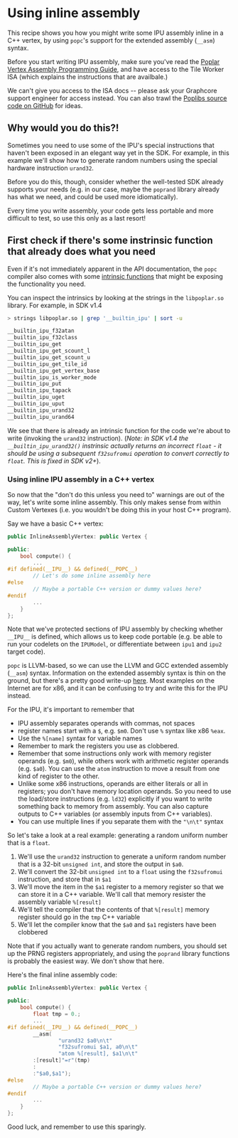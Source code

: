 # Using inline assembly
This recipe shows you how you might write some IPU assembly inline in a C++ vertex, by using `popc`'s support for the
extended assembly (`__asm`) syntax.

Before you start writing IPU assembly, make sure you've read the [Poplar Vertex Assembly Programming Guide](https://docs.graphcore.ai/projects/assembly-programming/), 
and have access to the Tile Worker ISA (which explains
the instructions that are availbale.) 

We can't give you access to the ISA docs -- please ask your Graphcore support engineer
for access instead. You can also trawl the [Poplibs source code on GitHub](https://github.com/graphcore/poplibs) for ideas.


## Why would you do this?!
Sometimes you need to use some of the IPU's special instructions that haven't been exposed in an elegant way yet in the SDK.
For example, in this example we'll show how to generate random numbers using the special hardware instruction `urand32`.

Before you do this, though, consider whether the well-tested SDK already supports your needs (e.g. in our case, 
maybe the `poprand` library already has what we need, and could be used more idiomatically).

Every time you write assembly, your code gets less portable and more difficult to test, so use this only as a last resort!

## First check if there's some instrinsic function that already does what you need
Even if it's not immediately apparent in the API documentation, the `popc` compiler also
comes with some [intrinsic functions](https://en.wikipedia.org/wiki/Intrinsic_function) that might be exposing the functionality you need.

You can inspect the intrinsics by looking at the strings in the `libpoplar.so` library. For example, in SDK v1.4
```bash
> strings libpoplar.so | grep '__builtin_ipu' | sort -u 

__builtin_ipu_f32atan
__builtin_ipu_f32class
__builtin_ipu_get
__builtin_ipu_get_scount_l
__builtin_ipu_get_scount_u
__builtin_ipu_get_tile_id
__builtin_ipu_get_vertex_base
__builtin_ipu_is_worker_mode
__builtin_ipu_put
__builtin_ipu_tapack
__builtin_ipu_uget
__builtin_ipu_uput
__builtin_ipu_urand32
__builtin_ipu_urand64
```

We see that there is already an intrinsic function for the code we're about to write (invoking the `urand32` instruction).
(_Note: in SDK v1.4 the `__builtin_ipu_urand32()` instrinsic actually returns an incorrect `float` - it should be using
a subsequent `f32sufromui` operation to convert correctly to `float`. This is fixed in SDK v2+_).


### Using inline IPU assembly in a C++ vertex
So now that the "don't do this unless you need to" warnings are out of the way, let's write some inline assembly.
This only makes sense from within Custom Vertexes (i.e. you wouldn't be doing this in your host C++ program).

Say we have a basic C++ vertex:
```C++
public InlineAssemblyVertex: public Vertex {

public:
    bool compute() {
        ...
#if defined(__IPU__) && defined(__POPC__)
        // Let's do some inline assembly here
#else
        // Maybe a portable C++ version or dummy values here?
#endif        
        ...
    }    
};
```

Note that we've protected sections of IPU assembly by checking whether `__IPU__` is defined, which allows us to keep code portable 
(e.g. be able to run your codelets on the `IPUModel`, or differentiate between `ipu1` and `ipu2` target code).

`popc` is LLVM-based, so we can use the LLVM and GCC extended assembly (`__asm`) syntax. Information on the extended assembly syntax
is thin on the ground, but there's a pretty good write-up 
[here](https://www.felixcloutier.com/documents/gcc-asm.html). Most examples on the Internet are for
x86, and it can be confusing to try and write this for the IPU instead.

For the IPU, it's important to remember that 
* IPU assembly separates operands with commas, not spaces
* register names start with a `$`, e.g. `$m0`. Don't use `%` syntax like x86 `%eax`.
* Use the `%[name]` syntax for variable names
* Remember to mark the registers you use as clobbered.
* Remember that some instructions only work with memory register operands (e.g. `$m0`), while others work with
  arithmetic register operands (e.g. `$a0`). You can use the `atom` instruction to move a result from one kind of register to the other.
* Unlike some x86 instructions, operands are either literals or all in registers; you don't have memory location operands.
  So you need to use the load/store instructions (e.g. `ld32`) explicitly if you want to write something back to memory
  from assembly. You can also capture outputs to C++ variables (or assembly inputs from C++ variables).
* You can use multiple lines if you separate them with the `"\n\t"` syntax  

   
So let's take a look at a real example: generating a random uniform number that is a `float`. 
1. We'll use the `urand32` instruction to generate a uniform random number that is a 32-bit `unsigned int`, and 
store the output in `$a0`.
2. We'll convert the 32-bit `unsigned int` to a `float` using the `f32sufromui` instruction, and store that in `$a1`
3. We'll move the item in the `$a1` register to a memory register so that we can store it in a C++ variable. We'll call
   that memory resister the assembly variable `%[result]`
4. We'll tell the compiler that the contents of that `%[result]` memory register should go in the `tmp` C++ variable
5. We'll let the compiler know that the `$a0` and `$a1` registers have been clobbered

Note that if you actually want to generate random numbers, you should set up the PRNG registers appropriately, and using the
`poprand` library functions is probably the easiest way. We don't show that here.

Here's the final inline assembly code:

```C++
public InlineAssemblyVertex: public Vertex {

public:
    bool compute() {
        float tmp = 0.;
        ...
#if defined(__IPU__) && defined(__POPC__)
        __asm(
                "urand32 $a0\n\t"
                "f32sufromui $a1, a0\n\t"
                "atom %[result], $a1\n\t"
        :[result]"=r"(tmp)
        :
        :"$a0,$a1");
#else
        // Maybe a portable C++ version or dummy values here?
#endif        
        ...
    }    
};
```

Good luck, and remember to use this sparingly.


